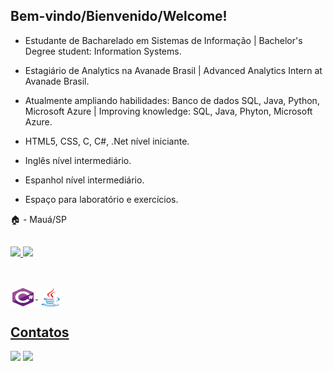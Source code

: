 ## Bem-vindo/Bienvenido/Welcome!

- Estudante de Bacharelado em Sistemas de Informação | Bachelor's Degree student: Information Systems.

- Estagiário de Analytics na Avanade Brasil | Advanced Analytics Intern at Avanade Brasil.

- Atualmente ampliando habilidades: Banco de dados SQL, Java, Python, Microsoft Azure | Improving knowledge: SQL, Java, Phyton, Microsoft Azure.

- HTML5, CSS, C, C#, .Net nível iniciante.

- Inglês nível intermediário.

- Espanhol nível intermediário. 

- Espaço para laboratório e exercícios. 

🏠 - Mauá/SP

##

 <div>
  <a href="https://github.com/heldersp">
  <img height="180em" src="https://github-readme-stats.vercel.app/api?username=heldersp&show_icons=true&theme=midnight-purple&include_all_commits=true&count_private=true"/>
  <img height="180em" src="https://github-readme-stats.vercel.app/api/top-langs/?username=heldersp&layout=compact&langs_count=7&theme=midnight-purple"/>
</div>

 ##
  
<div style="display: inline_block"><br>
  <img align="center" alt="Rafa-Csharp" height="30" width="40" src="https://raw.githubusercontent.com/devicons/devicon/master/icons/csharp/csharp-original.svg">
  
  <img align="center" alt="Rafa-Java" height="30" width="40" src="https://raw.githubusercontent.com/devicons/devicon/master/icons/java/java-original.svg">
  
 </div>
  
  ## Contatos
  
  <div> 
  <a href = "mailto:heldergalbier@gmail.com"><img src="https://img.shields.io/badge/Gmail-D14836?style=for-the-badge&logo=gmail&logoColor=white" target="_blank"></a>
  <a href="https://www.linkedin.com/in/helder-da-silva-galbier-7493aa167/" target="_blank"><img src="https://img.shields.io/badge/LinkedIn-0077B5?style=for-the-badge&logo=linkedin&logoColor=white" target="_blank"></a> 
  </div>
